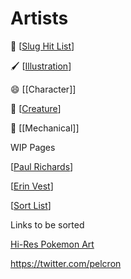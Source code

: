 # Artists

🐛 [[Slug Hit List]]

🖌️ [[Illustration]]

:smile: [[Character]]

🦁 [[Creature]]

🚗 [[Mechanical]]



  

WIP Pages

[[Paul Richards]]

[[Erin Vest]]


  

[[Sort List]]

  

Links to be sorted

[Hi-Res Pokemon Art](https://hirespokemon.tumblr.com/)

https://twitter.com/pelcron

[//begin]: # "Autogenerated link references for markdown compatibility"
[Slug Hit List]: slug-hit-list.md "Slug Hit List"
[Illustration]: artists-illustration.md "Illustration"
[Creature]: creature.md "Creature"
[Paul Richards]: paul-richards.md "Paul Richards"
[Erin Vest]: erin-vest.md "Erin Vest"
[Sort List]: sort-list.md "Sort"
[//end]: # "Autogenerated link references"